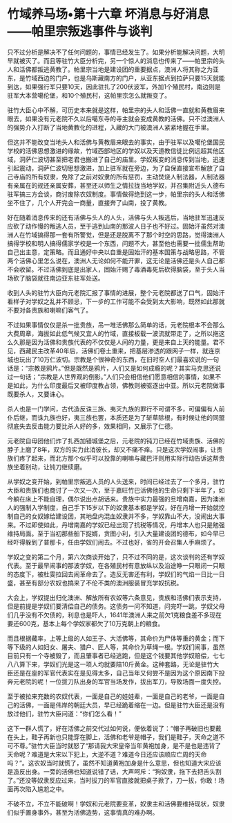 # 竹域养马场•第十六章 坏消息与好消息——帕里宗叛逃事件与谈判

只不过分析是解决不了任何问题的，事情已经发生了。如果分析能解决问题，大明早就被灭了。而且等驻竹大臣分析完，另一个惊人的消息也传来了——帕里宗的头人和活佛都叛逃黄教了。帕里宗当地是建设团的重要据点，澳洲人将其称之为亚东，是竹域西边的门户，也是乌斯藏南方的门户，从亚东据点到拉萨只要15天就能到达，如果强行军只要10天，因此驻扎了200伏波军，外加1个殖民村，南边则是驻军大本营噶伦堡，和10个殖民村，这帕里宗怎么就叛变了。
 
驻竹大臣心中不解，可历史本来就是这样，帕里宗的头人和活佛一直就和黄教眉来眼去，如果没有元老院不久以后噶东寺的寺主就会变成黄教的活佛。只不过澳洲人的强势介入打断了当地黄教化的进程，入藏的大门被澳洲人紧紧地握在手里。
 
但这并不能改变当地头人和活佛与黄教眉来眼去的事实，由于驻军以及噶伦堡国民学校的活佛思想激进的缘故，竹域西部地区的学奴以及天道教信徒比例远超其他区域，洞萨仁波切甚至把老君也搬进了自己的庙里。学奴叛变的消息传到当地，迅速引起震动，洞萨仁波切思想激进，加上驻军就在旁边，为了自保直接宣布解放了自己寺庙的所有奴隶，免除了之前对奴隶的所有惩罚，主动焚烧人制法器，人制法器有亲属在的规还亲属安葬，甚至还以师生之情拉拢当地学奴，并召集附近头人德布驻军搞三方会谈，商讨废除农奴制度。事情做得绝到这一步，帕里宗的头人和活佛坐不住了，几个人开完会一商量，直接奔了山南，投了黄教。
 
好在随着消息传来的还有活佛与头人的人头，活佛与头人叛逃后，当地驻军迅速反应砍了动作慢的叛逃人员，至于逃到山南的那波人日子也不好过。固始汗虽然对澳洲人在竹域搞得那一套有所警觉，但是还是脱离不了那个时空的思路，觉得澳洲人搞得学校和明人搞得儒家学校是一个东西，问题不大，甚至他也需要一批儒生帮助自己出主意，定策略。而且通好中央以自重是固始汗的基本国策与战略思路，不管两个活佛心里怎么说在，澳洲人无论如何不能开罪，这无论是活佛还是头人自己都不会收留。不过活佛到底是出家人，固始汗赐了毒酒毒死后砍得脑袋，至于头人当场砍了脑袋就往南边亚东驻军处送。
 
收到人头的驻竹大臣向元老院汇报了事情的进展，整个元老院都送了口气，固始汗看样子对学奴之乱并不顾忌，下一步的工作可能不会受到太大影响，既然如此那就不要对各贵族和喇嘛们客气了。
 
不过如果事情仅仅是杀一批贵族，吊一堆活佛那么简单的话，元老院根本不会那么大费周章，海拔如此低气候又宜人的竹域，直接板载一波流就带走了，之所以拖这么久那是因为活佛和贵族代表的不仅仅是人间的力量，更是来自上天的能量。君不见，西藏民主改革40年后，活佛们卷土重来，把基层渗透的跟网子一样，就连京城也玩出了10万仁波切。宗教是个很神奇的东西，在旧时空人们最喜欢说的一句话是：“宗教是鸦片。”但是既然是鸦片，人们又是如何成瘾的呢？其实马克思还说过一句话；“宗教是人世界观的倒影。”人们只会相信他们愿意相信的事情，如果不是如此，为什么印度最后又被印度教占领，佛教则被驱逐出中亚。所以元老院做事既要杀人，又要诛心。
 
杀人也是一门学问，古代造反诛三族、夷灭九族的罪行不可谓不多，可偏偏有人前仆后继，而诛九族也好，夷三族也罢，本质还是为了斩草除根，有时候让他的同盟彻底失去反击能力要比杀人好的多，效果相同，又展示了仁德。
 
元老院自毋团他们炸了扎西加错城堡之后，元老院的钝刀已经在竹域贵族、活佛的脖子上磨了8年，双方的实力此消彼长，却又不痛不痒。只是这次学奴闹事，让贵族们疼了起来，而北方那个似乎可以投靠的喇嘛与藏巴汗则用实际行动告诉这帮贵族坐着别动，让钝刀继续磨。
 
从学奴之变开始，到帕里宗叛逃人员的人头送来，时间已经过去了一个多月，驻竹大臣和贵族们也商讨了一次又一次，至于嘉旺竹巴活佛他的生命只剩下半年了，如今躺在床上不能自理，偶尔说出点胡话来。贵族中实力最强的旦增南嘉，因为澳洲人的强制入学制度，自己手下15岁以下的奴隶基本都是学奴，好在丹增一开始就控制自己的女奴嫁给建设团，其地盘内混血奴隶并不多，学奴靠山不大，没闹出大事来。不过即使如此，丹增南嘉的学奴已经出现了抗税等情况，丹增本人也只是勉强维持局面。至于当初那些船下捉婿，贪图小利，引入大量建设团的德布，如今早已经吓得躲到了普那卡，任由学奴们闹去。不过也好，省的开会召集人手麻烦了。
 
学奴之变的第二个月，第六次商谈开始了，只不过不同的是，这次谈判的还有学奴代表。至于最早闹事的那波学奴，在各殖民村有意放纵以及沿途睁一只眼闭一只眼的态度下，被杜雯拉回去闹革命去了。造反无害还有利，学奴们的气焰一日比一日盛，甚至有部分农奴也搞来了不伦不类的澳洲服装冒充学奴抗税。
 
大会上，学奴提出归化澳洲、解放所有农奴等六条意见，贵族和活佛们表示支持，但是前提是学奴们要清偿自己的债务。这债务一问不知道，问完吓一跳，学奴父母们几乎没有不欠债的，利息也是吓人，1641年澳洲人来之前欠1克粮食差不多现在要还600克，基本上每个学奴家都欠了10万克朝上的粮食。
 
而且根据藏率，上等上级的人如王子、大活佛等，其命价为尸体等重的黄金；而下等下级的人如妇女、屠夫、猎户、匠人等，其命价为草绳一根。学奴们闹事，虽然目前只有一个寺被毁了，而且肇事者已经逃跑，但是这个钱要其他学奴赔偿，七七八八算下来，学奴们光是这一项人均就要陪10斤黄金。这种套路，无论是驻竹大臣还是在座的军官代表实在是见得太多，自己当年又何尝不是因为这个原因南下投奔元老院的呢！一位拔刀队出身的军官当场发作，拔出军刀，导致场面一度失控。
 
至于被拉来充数的农奴代表，一面是自己的娃娃辈，一面是自己的老爷，一面是自己的活佛，一面是伟岸的朝廷大员，早已经跪着缩在一边。但是驻竹大臣还是没有放过他们，驻竹大臣问道：“你们怎么看！”
 
这下一群人慌了，好在活佛之前交代过如何说，便依着说了：“帽子再破旧也要戴在头上，鞋子再新也只能穿在脚上，活佛和老爷是帽子，我们是鞋子，天命之道不可不尊。”驻竹大臣当时就怒了“那请我大宋皇帝当年黄袍加身，是不是也是违背了天命呢？难道是大宋以下犯上，大逆不道？难道今日还应该顺应亡周的天命吗？”。这农奴当时就慌了，虽然不知道黄袍加身是什么意思，但也知道大宋应该是造反出身。一旁的活佛也知道说错了话，大声呵斥：“狗奴隶，拖下去把舌头割了。”还没等奴隶反应过来，当时拔刀的军官直接就把桌子掀了，刀一拔，你敢！场面再次陷入尴尬之中。
 
不破不立，不立不能破啊！学奴和元老院要变革，奴隶主和活佛要维持现状，奴隶们似乎置身事外，甚至为活佛造势，这事情真的难办啊。